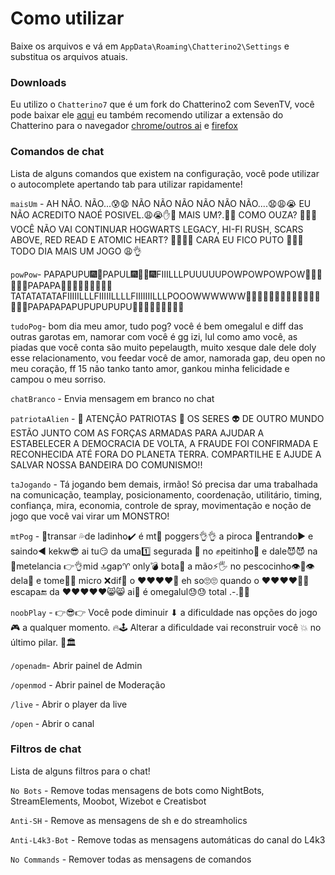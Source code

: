 # Como utilizar
Baixe os arquivos e vá em `AppData\Roaming\Chatterino2\Settings` e substitua os arquivos atuais.

### Downloads
Eu utilizo o `Chatterino7` que é um fork do Chatterino2 com SevenTV, você pode baixar ele [aqui](https://github.com/SevenTV/chatterino7/releases) eu também recomendo utilizar a extensão do Chatterino para o navegador [chrome/outros ai](https://chrome.google.com/webstore/detail/chatterino-native-host/glknmaideaikkmemifbfkhnomoknepka) e [firefox](https://addons.mozilla.org/en-US/firefox/addon/chatterino-native-host/)

### Comandos de chat
Lista de alguns comandos que existem na configuração, você pode utilizar o autocomplete apertando tab para utilizar rapidamente!

`maisUm` - AH NÃO. NÃO...😰😧 NÃO NÃO NÃO NÃO NÃO NÃO....😧😩😭 EU NÃO ACREDITO NAOÉ POSIVEL.😩😭✋😤 MAIS UM?.🤬🤬 COMO OUZA? 👊🤬😬 VOCÊ NÃO VAI CONTINUAR HOGWARTS LEGACY, HI-FI RUSH, SCARS ABOVE, RED READ E ATOMIC HEART? 👊😩😭😤 CARA EU FICO PUTO 🤬😡👊 TODO DIA MAIS UM JOGO 😩👌

`powPow`- PAPAPUPU🎆🎇PAPUL🎆🎇🎇🎆FIIILLLPUUUUUPOWPOWPOWPOW🎇🎇🎇🎆🎆🎆PAPAPA🎇🎆🎇🎆🎇🎆🎇🎆🎇TATATATATAFIIIIILLLFIIIIILLLLFIIIIIIILLLPOOOWWWWWW🎇🎆🎇🎆🎇🎆🎇🎇🎆🎇🎆🎇🎆🎇🎆🎇PAPAPAPAPUPUPUPUPU🎉🎉🎉🎊🎊🎊🎉🎉🎉

`tudoPog`- bom dia meu amor, tudo pog? você é bem omegalul e diff das outras garotas em, namorar com você é gg izi, lul como amo você, as piadas que você conta são muito pepelaugth, muito xesque dale dele doly esse relacionamento, vou feedar você de amor, namorada gap, deu open no meu coração, ff 15 não tanko tanto amor, gankou minha felicidade e campou o meu sorriso.

`chatBranco` - Envia mensagem em branco no chat

`patriotaAlien` - 🚨 ATENÇÃO PATRIOTAS 🚨 OS SERES 👽 DE OUTRO MUNDO ESTÃO JUNTO COM AS FORÇAS ARMADAS PARA AJUDAR A ESTABELECER A DEMOCRACIA DE VOLTA, A FRAUDE FOI CONFIRMADA E RECONHECIDA ATÉ FORA DO PLANETA TERRA. COMPARTILHE E AJUDE A SALVAR NOSSA BANDEIRA DO COMUNISMO!!

`taJogando` - Tá jogando bem demais, irmão! Só precisa dar uma trabalhada na comunicação, teamplay, posicionamento, coordenação, utilitário, timing, confiança, mira, economia, controle de spray, movimentação e noção de jogo que você vai virar um MONSTRO!

`mtPog` - 🔞transar 💦de ladinho✔️ é mt🤪 poggers👌👌 a piroca 🍆entrando▶️ e saindo◀️ kekw😎 ai tu😏 da uma1️⃣ segurada 🤲 no ✊peitinho🍼 e dale😈😈 na 🤤metelancia 👉👌mid 🔝gap♈ only💣 bota🤤 a mão⚡🖐️ no pescocinho👁️👄👁️ dela💅 e tome🔞🔞 micro ❌dif🍌 o ♥♥♥♥😤 eh so🙄🙄 quando o ♥♥♥♥🍌🍆 escapa🔚 da ♥♥♥♥♥😸😸 ai🤤 é omegalul😓😓 total .-.🤪😡

`noobPlay` - 👉😎👉 Você pode diminuir ⬇ a dificuldade nas opções do jogo 🎮 a qualquer momento. 🔥🕹 Alterar a dificuldade vai reconstruir você 💥 no último pilar. 🔄🏛

`/openadm`- Abrir painel de Admin

`/openmod` - Abrir painel de Moderação

`/live` - Abrir o player da live

`/open` - Abrir o canal

### Filtros de chat
Lista de alguns filtros para o chat!

`No Bots` - Remove todas mensagens de bots como NightBots, StreamElements, Moobot, Wizebot e Creatisbot

`Anti-SH` - Remove as mensagens de sh e do streamholics

`Anti-L4k3-Bot` - Remove todas as mensagens automáticas do canal do L4k3

`No Commands` - Remover todas as mensagens de comandos
